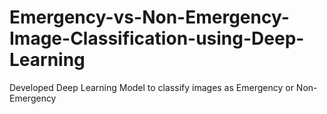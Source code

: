 # Emergency-vs-Non-Emergency-Image-Classification-using-Deep-Learning
Developed Deep Learning Model to classify images as Emergency or Non-Emergency
